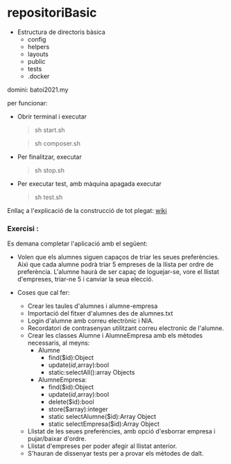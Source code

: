# repositoriBasic

 * Estructura de directoris bàsica
    * config
    * helpers
    * layouts
    * public
    * tests
    * .docker

 
 domini: batoi2021.my
 
 per funcionar: 
  
  * Obrir terminal i executar 
  
    > sh start.sh
    
    > sh composer.sh
    
  
  * Per finalitzar, executar
    
    > sh stop.sh 

  * Per executar test, amb màquina apagada executar
    
    > sh test.sh 
                                                        
 Enllaç a l'explicació de la construcció de tot plegat: [wiki](https://github.com/igomis/fctDAW/wiki)
 
 ### Exercisi : 
 
 Es demana completar l'aplicació amb el següent:
 
 * Volen que els alumnes siguen capaços de triar les seues preferències. Aixì que cada alumne podrà triar 5 empreses de la llista per ordre de preferència. L'alumne haurà de ser capaç de loguejar-se, vore el llistat d'empreses, triar-ne 5 i canviar la seua elecció.
 
 * Coses que cal fer:
 	* Crear les taules d'alumnes i alumne-empresa
	* Importació del fitxer d'alumnes des de alumnes.txt
 	* Login d'alumne amb correu electrònic i NIA.
	* Recordatori de contrasenyan utilitzant correu electronic de l'alumne.
	* Crear les classes Alumne i AlumneEmpresa amb els mètodes necessaris, al meyns:
		* Alumne
			* find($id):Object
			* update($id,$array):bool
			* static:selectAll():array Objects
		* AlumneEmpresa:
			* find($id):Object
			* update($id,$array):bool
			* delete($id):bool
			* store($array):integer
			* static selectAlumne($id):Array Object
			* static selectEmpresa($id):Array Object
	* Llistat de les seues preferències, amb opció d'esborrar empresa i pujar/baixar d'ordre.
	* Llistat d'empreses per poder afegir al llistat anterior.
	* S'hauran de dissenyar tests per a provar els mètodes de dalt. 
	
